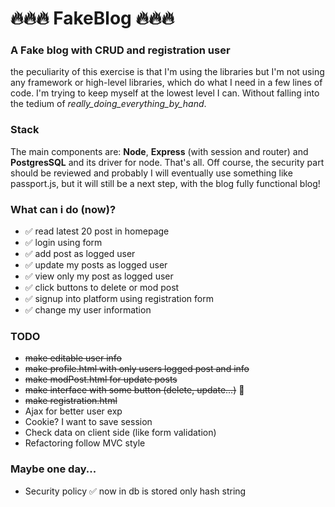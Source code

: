 # 🔥🔥🔥 FakeBlog 🔥🔥🔥
### A Fake blog with CRUD and registration user
the peculiarity of this exercise is that I'm using the libraries but I'm not using any framework or high-level libraries, which do what I need in a few lines of code. I'm trying to keep myself at the lowest level I can. Without falling into the tedium of *_really_doing_everything_by_hand_*.

### Stack
The main components are: **Node**, **Express** (with session and router) and **PostgresSQL** and its driver for node. That's all. Off course, the security part should be reviewed and probably I will eventually use something like passport.js, but it will still be a next step, with the blog fully functional blog!

### What can i do (now)?
- ✅ read latest 20 post in homepage
- ✅ login using form
- ✅ add post as logged user
- ✅ update my posts as logged user
- ✅ view only my post as logged user
- ✅ click buttons to delete or mod post
- ✅ signup into platform using registration form
- ✅ change my user information

### TODO
- ~~make editable user info~~
- ~~make profile.html with only users logged post and info~~
- ~~make modPost.html for update posts~~
- ~~make interface with some button (delete, update...)~~ 🤔
- ~~make registration.html~~
- Ajax for better user exp
- Cookie? I want to save session
- Check data on client side (like form validation)
- Refactoring follow MVC style

### Maybe one day...
- Security policy
  ✅ now in db is stored only hash string